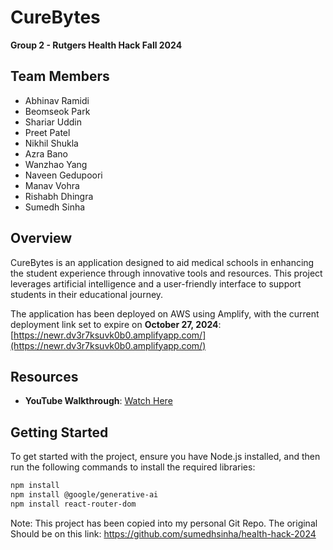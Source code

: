 # CureBytes

**Group 2 - Rutgers Health Hack Fall 2024**

## Team Members
- Abhinav Ramidi
- Beomseok Park
- Shariar Uddin
- Preet Patel
- Nikhil Shukla
- Azra Bano
- Wanzhao Yang
- Naveen Gedupoori
- Manav Vohra
- Rishabh Dhingra
- Sumedh Sinha

## Overview
CureBytes is an application designed to aid medical schools in enhancing the student experience through innovative tools and resources. This project leverages artificial intelligence and a user-friendly interface to support students in their educational journey. 

The application has been deployed on AWS using Amplify, with the current deployment link set to expire on **October 27, 2024**:  
[https://newr.dv3r7ksuvk0b0.amplifyapp.com/](https://newr.dv3r7ksuvk0b0.amplifyapp.com/)

## Resources
- **YouTube Walkthrough**: [Watch Here](https://youtu.be/iOtvVrJdf8Q)

## Getting Started
To get started with the project, ensure you have Node.js installed, and then run the following commands to install the required libraries:

```bash
npm install
npm install @google/generative-ai
npm install react-router-dom
```

Note: This project has been copied into my personal Git Repo. The original Should be on this link: https://github.com/sumedhsinha/health-hack-2024 
